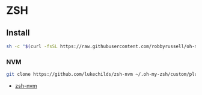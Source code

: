 # ZSH

## Install

```bash
sh -c "$(curl -fsSL https://raw.githubusercontent.com/robbyrussell/oh-my-zsh/master/tools/install.sh)"
```

### NVM

```bash
git clone https://github.com/lukechilds/zsh-nvm ~/.oh-my-zsh/custom/plugins/zsh-nvm

```

* [zsh-nvm](https://github.com/lukechilds/zsh-nvm)
